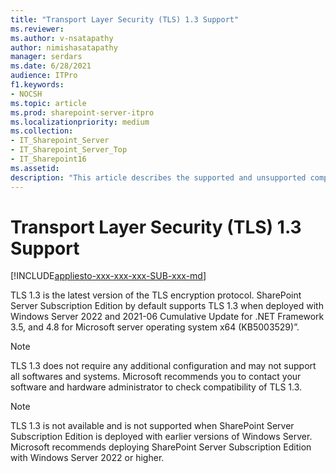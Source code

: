 ```yaml
---
title: "Transport Layer Security (TLS) 1.3 Support"
ms.reviewer: 
ms.author: v-nsatapathy
author: nimishasatapathy
manager: serdars
ms.date: 6/28/2021
audience: ITPro
f1.keywords:
- NOCSH
ms.topic: article
ms.prod: sharepoint-server-itpro
ms.localizationpriority: medium
ms.collection:
- IT_Sharepoint_Server
- IT_Sharepoint_Server_Top
- IT_Sharepoint16
ms.assetid: 
description: "This article describes the supported and unsupported components on Transport Layer Security (TLS) protocol version 1.3."
---
```


# Transport Layer Security (TLS) 1.3 Support

[!INCLUDE[appliesto-xxx-xxx-xxx-SUB-xxx-md](../includes/appliesto-xxx-xxx-xxx-SUB-xxx-md.md)]

TLS 1.3 is the latest version of the TLS encryption protocol. SharePoint Server Subscription Edition by default supports TLS 1.3 when deployed with Windows Server 2022 and 2021-06 Cumulative Update for .NET Framework 3.5, and 4.8 for Microsoft server operating system x64 (KB5003529)”.

> [!NOTE]
> TLS 1.3 does not require any additional configuration and may not support all softwares and systems. Microsoft recommends you to contact your software and hardware administrator to check compatibility of TLS 1.3.

> [!NOTE]
> TLS 1.3 is not available and is not supported when SharePoint Server Subscription Edition is deployed with earlier versions of Windows Server. Microsoft recommends deploying SharePoint Server Subscription Edition with Windows Server 2022 or higher.
